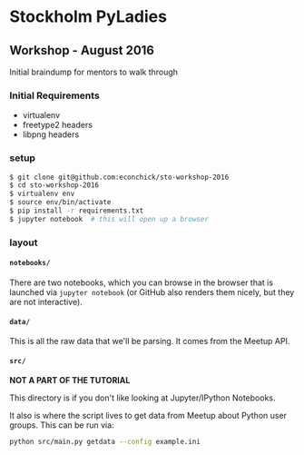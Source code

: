 # Stockholm PyLadies
## Workshop - August 2016

Initial braindump for mentors to walk through

### Initial Requirements

* virtualenv
* freetype2 headers
* libpng headers


### setup

```sh
$ git clone git@github.com:econchick/sto-workshop-2016
$ cd sto-workshop-2016
$ virtualenv env
$ source env/bin/activate
$ pip install -r requirements.txt
$ jupyter notebook  # this will open up a browser
```

### layout

#### `notebooks/`

There are two notebooks, which you can browse in the browser that is launched via `jupyter notebook` (or GitHub also renders them nicely, but they are not interactive).

#### `data/`

This is all the raw data that we'll be parsing. It comes from the Meetup API.

#### `src/`

**NOT A PART OF THE TUTORIAL**

This directory is if you don't like looking at Jupyter/IPython Notebooks.

It also is where the script lives to get data from Meetup about Python user groups.  This can be run via:

```sh
python src/main.py getdata --config example.ini
```
